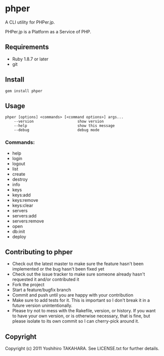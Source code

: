 phper
=====

A CLI utility for PHPer.jp.

PHPer.jp is a Platform as a Service of PHP.

Requirements
------------

* Ruby 1.8.7 or later
* git


Install
-------

`gem install phper`


Usage
-----

    phper [options] <commands> [<command options>] args...
        --version                    show version
        --help                       show this message
        --debug                      debug mode

### Commands:

* help
* login
* logout
* list
* create
* destroy
* info
* keys
* keys:add
* keys:remove
* keys:clear
* servers
* servers:add
* servers:remove
* open
* db:init
* deploy

Contributing to phper
---------------------

* Check out the latest master to make sure the feature hasn't been implemented or the bug hasn't been fixed yet
* Check out the issue tracker to make sure someone already hasn't requested it and/or contributed it
* Fork the project
* Start a feature/bugfix branch
* Commit and push until you are happy with your contribution
* Make sure to add tests for it. This is important so I don't break it in a future version unintentionally.
* Please try not to mess with the Rakefile, version, or history. If you want to have your own version, or is otherwise necessary, that is fine, but please isolate to its own commit so I can cherry-pick around it.

Copyright
---------

Copyright (c) 2011 Yoshihiro TAKAHARA. See LICENSE.txt for further details.

